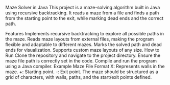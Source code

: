 Maze Solver in Java
This project is a maze-solving algorithm built in Java using recursive backtracking. It reads a maze from a file and finds a path from the starting point to the exit, while marking dead ends and the correct path.

Features
Implements recursive backtracking to explore all possible paths in the maze.
Reads maze layouts from external files, making the program flexible and adaptable to different mazes.
Marks the solved path and dead ends for visualization.
Supports custom maze layouts of any size.
How to Run
Clone the repository and navigate to the project directory.
Ensure the maze file path is correctly set in the code.
Compile and run the program using a Java compiler.
Example Maze File Format
X: Represents walls in the maze.
+: Starting point.
-: Exit point.
The maze should be structured as a grid of characters, with walls, paths, and the start/exit points defined.

